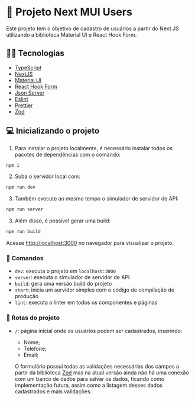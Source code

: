 # 📝 Projeto Next MUI Users

Este projeto tem o objetivo de cadastro de usuários a partir do Next JS utilizando a biblioteca Material UI e React Hook Form.

## 👩‍💻 Tecnologias

- [TypeScript](https://www.typescriptlang.org/)
- [NextJS](https://nextjs.org/)
- [Material UI](https://mui.com/material-ui)
- [React Hook Form](https://react-hook-form.com/)
- [Json Server](https://www.npmjs.com/package/json-server)
- [Eslint](https://eslint.org/)
- [Prettier](https://prettier.io/)
- [Zod](https://zod.dev/)


## 💻 Inicializando o projeto

1. Para instalar o projeto localmente, é necessário instalar todos os pacotes de dependências com o comando:

```bash
npm i
```

2. Suba o servidor local com:
```bash
npm run dev
```

3. Também execute ao mesmo tempo o simulador de servidor de API:
```bash
npm run server
```

3. Além disso, é possível gerar uma build:
   
```bash
npm run build
```

Acesse [http://localhost:3000](http://localhost:3000) no navegador para visualizar o projeto.

### 🚀 Comandos

- `dev`:  executa o projeto em `localhost:3000`
- `server`:  executa o simulador de servidor de API
- `build`: gera uma versão build do projeto
- `start`: inicia um servidor simples com o código de compilação de produção
- `lint`: executa o linter em todos os componentes e páginas

### 💠 Rotas do projeto
- `/`:  página inicial onde os usuários podem ser cadastrados, inserindo:
  - Nome;
  - Telefone;
  -  Email;
 
  O formulário possui todas as validações necessárias dos campos a partir da biblioteca [Zod](https://zod.dev/) mas na atual versão ainda não há uma conexão com um banco de dados para salvar os dados, ficando como implementação futura, assim como a listagem desses dados cadastrados e mais validações.
